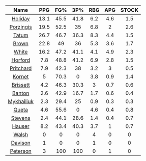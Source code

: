 |                                     Name                                     |  PPG  |  FG%  |  3P%  |  RBG  |  APG  |  STOCK  |
|:----------------------------------------------------------------------------:|:-----:|:-----:|:-----:|:-----:|:-----:|:-------:|
|      [Holiday](https://www.espn.com/nba/player/_/id/3995/jrue-holiday)       | 13.1  | 45.5  | 41.8  |  6.2  |  4.6  |   1.5   |
| [Porzingis](https://www.espn.com/nba/player/_/id/3102531/kristaps-porzingis) | 19.5  | 52.5  |  35   |  6.8  |   2   |   2.6   |
|      [Tatum](https://www.espn.com/nba/player/_/id/4065648/jayson-tatum)      | 26.7  | 46.7  | 36.3  |  8.3  |  4.4  |   1.5   |
|      [Brown](https://www.espn.com/nba/player/_/id/3917376/jaylen-brown)      | 22.8  |  49   |  36   |  5.3  |  3.6  |   1.7   |
|     [White](https://www.espn.com/nba/player/_/id/3078576/derrick-white)      | 16.2  | 47.2  | 41.1  |  4.1  |  4.9  |   2.3   |
|       [Horford](https://www.espn.com/nba/player/_/id/3213/al-horford)        |  7.8  | 48.8  | 41.2  |  6.9  |  2.8  |   1.5   |
|  [Pritchard](https://www.espn.com/nba/player/_/id/4066354/payton-pritchard)  |  7.9  | 42.3  |  38   |  3.2  |   3   |   0.5   |
|      [Kornet](https://www.espn.com/nba/player/_/id/3064560/luke-kornet)      |   5   | 70.3  |   0   |  3.8  |  0.9  |   1.4   |
|   [Brissett](https://www.espn.com/nba/player/_/id/4278031/oshae-brissett)    |  4.2  | 46.3  | 30.3  |   3   |  0.7  |   0.6   |
|     [Banton](https://www.espn.com/nba/player/_/id/4397885/dalano-banton)     |  2.6  | 42.9  | 16.7  |  1.7  |  0.6  |   0.4   |
|  [Mykhailiuk](https://www.espn.com/nba/player/_/id/3133602/svi-mykhailiuk)   |  2.3  | 29.4  |  25   |  0.9  |  0.3  |   0.3   |
|     [Queta](https://www.espn.com/nba/player/_/id/4397424/neemias-queta)      |  4.6  | 55.6  |   0   |  4.6  |  0.4  |   0.8   |
|    [Stevens](https://www.espn.com/nba/player/_/id/4066405/lamar-stevens)     |  2.4  | 44.1  | 28.6  |  1.4  |  0.4  |   0.7   |
|      [Hauser](https://www.espn.com/nba/player/_/id/4065804/sam-hauser)       |  8.2  | 43.4  | 40.3  |  3.7  |   1   |   0.7   |
|      [Walsh](https://www.espn.com/nba/player/_/id/4683689/jordan-walsh)      |   0   |   0   |   0   |   4   |   0   |    0    |
|      [Davison](https://www.espn.com/nba/player/_/id/4576085/jd-davison)      |   1   |   0   |   0   |   1   |   0   |    0    |
|    [Peterson](https://www.espn.com/nba/player/_/id/4397689/drew-peterson)    |   3   |  100  |  100  |   0   |   1   |    0    |